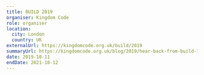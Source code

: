 ```yaml
---
title: BUILD 2019
organiser: Kingdom Code
role: organiser
location:
  city: London
  country: UK
externalUrl: https://kingdomcode.org.uk/build/2019
summaryUrl: https://kingdomcode.org.uk/blog/2019/hear-back-from-build-19/
date: 2019-10-11
endDate: 2021-10-12
---
```

